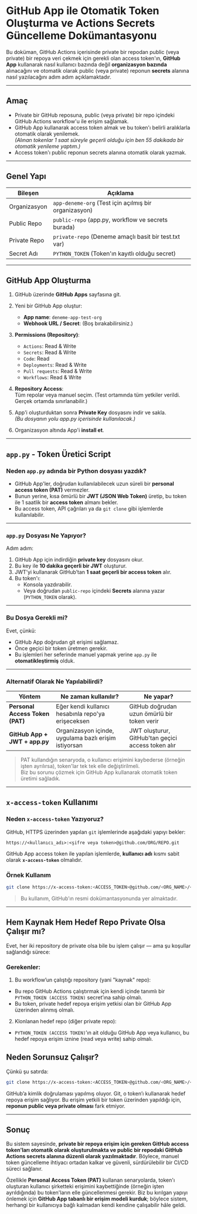 # GitHub App ile Otomatik Token Oluşturma ve Actions Secrets Güncelleme Dokümantasyonu

Bu doküman, GitHub Actions içerisinde private bir repodan public (veya private) bir repoya veri çekmek için gerekli olan access token'ın, **GitHub App** kullanarak nasıl kullanıcı bazında değil **organizasyon bazında** alınacağını ve otomatik olarak public (veya private) reponun **secrets** alanına nasıl yazılacağını adım adım açıklamaktadır.

---

## Amaç

- Private bir GitHub reposuna, public (veya private) bir repo içindeki GitHub Actions workflow'u ile erişim sağlamak.  
- GitHub App kullanarak access token almak ve bu token'ı belirli aralıklarla otomatik olarak yenilemek.  
  _(Alınan tokenlar 1 saat süreyle geçerli olduğu için ben 55 dakikada bir otomatik yenileme yaptım.)_  
- Access token'ı public reponun secrets alanına otomatik olarak yazmak.

---

## Genel Yapı

| Bileşen        | Açıklama                                           |
| -------------- | -------------------------------------------------- |
| Organizasyon   | `app-deneme-org` (Test için açılmış bir organizasyon) |
| Public Repo    | `public-repo` (app.py, workflow ve secrets burada) |
| Private Repo   | `private-repo` (Deneme amaçlı basit bir test.txt var) |
| Secret Adı     | `PYTHON_TOKEN` (Token'ın kayıtlı olduğu secret)   |

---

## GitHub App Oluşturma

1. GitHub üzerinde **GitHub Apps** sayfasına git.
2. Yeni bir GitHub App oluştur:

   - **App name**: `deneme-app-test-org`  
   - **Webhook URL / Secret**: (Boş bırakabilirsiniz.)

3. **Permissions (Repository)**:

   - `Actions`: Read & Write  
   - `Secrets`: Read & Write  
   - `Code`: Read  
   - `Deployments`: Read & Write  
   - `Pull requests`: Read & Write  
   - `Workflows`: Read & Write  

4. **Repository Access**:  
   Tüm repolar veya manuel seçim. (Test ortamında tüm yetkiler verildi. Gerçek ortamda sınırlanabilir.)

5. App'i oluşturduktan sonra **Private Key** dosyasını indir ve sakla.  
   _(Bu dosyanın yolu app.py içerisinde kullanılacak.)_

6. Organizasyon altında App'i **install et**.

---

## `app.py` - Token Üretici Script

### Neden `app.py` adında bir Python dosyası yazdık?

- GitHub App'ler, doğrudan kullanılabilecek uzun süreli bir **personal access token (PAT)** vermezler.
- Bunun yerine, kısa ömürlü bir **JWT (JSON Web Token)** üretip, bu token ile 1 saatlik bir **access token** almanı bekler.
- Bu access token, API çağrıları ya da `git clone` gibi işlemlerde kullanılabilir.

---

### `app.py` Dosyası Ne Yapıyor?

Adım adım:

1. GitHub App için indirdiğin **private key** dosyasını okur.
2. Bu key ile **10 dakika geçerli bir JWT** oluşturur.
3. JWT’yi kullanarak GitHub’tan **1 saat geçerli bir access token** alır.
4. Bu token'ı:
   - Konsola yazdırabilir.
   - Veya doğrudan `public-repo` içindeki **Secrets** alanına yazar (`PYTHON_TOKEN` olarak).

---

### Bu Dosya Gerekli mi?

Evet, çünkü:

- GitHub App doğrudan git erişimi sağlamaz.
- Önce geçici bir token üretmen gerekir.
- Bu işlemleri her seferinde manuel yapmak yerine `app.py` ile **otomatikleştirmiş** olduk.

---

### Alternatif Olarak Ne Yapılabilirdi?

| Yöntem                           | Ne zaman kullanılır?                                    | Ne yapar?                                               |
| -------------------------------- | -------------------------------------------------------- | ------------------------------------------------------- |
| **Personal Access Token (PAT)**  | Eğer kendi kullanıcı hesabınla repo'ya erişeceksen      | GitHub doğrudan uzun ömürlü bir token verir             |
| **GitHub App + JWT + app.py**    | Organizasyon içinde, uygulama bazlı erişim istiyorsan   | JWT oluşturur, GitHub'tan geçici access token alır      |

> PAT kullandığın senaryoda, o kullanıcı erişimini kaybederse (örneğin işten ayrılırsa), token'lar tek tek elle değiştirilmeli.  
> Biz bu sorunu çözmek için GitHub App kullanarak otomatik token üretimi sağladık.

---

## `x-access-token` Kullanımı

### Neden `x-access-token` Yazıyoruz?

GitHub, HTTPS üzerinden yapılan `git` işlemlerinde aşağıdaki yapıyı bekler:

```
https://<kullanıcı_adı>:<şifre veya token>@github.com/ORG/REPO.git
```

GitHub App access token ile yapılan işlemlerde, **kullanıcı adı** kısmı sabit olarak **`x-access-token`** olmalıdır.

### Örnek Kullanım

```bash
git clone https://x-access-token:<ACCESS_TOKEN>@github.com/<ORG_NAME>/<REPO_NAME>.git
```

> Bu kullanım, GitHub’ın resmi dokümantasyonunda yer almaktadır.

---

## Hem Kaynak Hem Hedef Repo Private Olsa Çalışır mı?

Evet, her iki repository de private olsa bile bu işlem çalışır — ama şu koşullar sağlandığı sürece:

### Gerekenler:

1. Bu workflow’un çalıştığı repository (yani "kaynak" repo):
  - Bu repo GitHub Actions çalıştırmak için kendi içinde tanımlı bir `PYTHON_TOKEN (ACCESS TOKEN)` secret’ına sahip olmalı.
  - Bu token, private hedef repoya erişim yetkisi olan bir GitHub App üzerinden alınmış olmalı.

2. Klonlanan hedef repo (diğer private repo):
  - `PYTHON_TOKEN (ACCESS TOKEN)`’ın ait olduğu GitHub App veya kullanıcı, bu hedef repoya erişim iznine (read veya write) sahip olmalı.

## Neden Sorunsuz Çalışır?

Çünkü şu satırda:

```bash
git clone https://x-access-token:<ACCESS_TOKEN>@github.com/<ORG_NAME>/<REPO_NAME>.git
```

GitHub’a kimlik doğrulaması yapılmış oluyor. Git, o token’ı kullanarak hedef repoya erişim sağlıyor. Bu erişim yetkili bir token üzerinden yapıldığı için, **reponun public veya private olması** fark etmiyor.

---

## Sonuç

Bu sistem sayesinde, **private bir repoya erişim için gereken GitHub access token'ları otomatik olarak oluşturulmakta ve public bir repodaki GitHub Actions secrets alanına düzenli olarak yazılmaktadır**. Böylece, manuel token güncelleme ihtiyacı ortadan kalkar ve güvenli, sürdürülebilir bir CI/CD süreci sağlanır.

Özellikle **Personal Access Token (PAT)** kullanan senaryolarda, token'ı oluşturan kullanıcı şirketteki erişimini kaybettiğinde (örneğin işten ayrıldığında) bu token'ların elle güncellenmesi gerekir. Biz bu kırılgan yapıyı önlemek için **GitHub App tabanlı bir erişim modeli kurduk**; böylece sistem, herhangi bir kullanıcıya bağlı kalmadan kendi kendine çalışabilir hâle geldi.